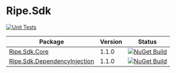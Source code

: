 # Ripe.Sdk
[![Unit Tests](https://github.com/Ripe-Inc/ripe-sdks/actions/workflows/unit-tests.yml/badge.svg)](https://github.com/Ripe-Inc/ripe-sdks/actions/workflows/unit-tests.yml)



Package|Version|Status
-|-|-
[Ripe.Sdk.Core](Ripe.Sdk.Core/README.md)|1.1.0|[![NuGet Build](https://github.com/Ripe-Inc/ripe-sdks/actions/workflows/nuget-publish-core.yml/badge.svg)](https://github.com/Ripe-Inc/ripe-sdks/actions/workflows/nuget-publish-core.yml)
[Ripe.Sdk.DependencyInjection](Ripe.Sdk.DependencyInjection/README.md)|1.1.0|[![NuGet Build](https://github.com/Ripe-Inc/ripe-sdks/actions/workflows/nuget-publish-dependencyinjection.yml/badge.svg)](https://github.com/Ripe-Inc/ripe-sdks/actions/workflows/nuget-publish-dependencyinjection.yml)

